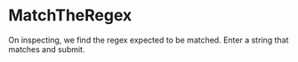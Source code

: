 # MatchTheRegex

On inspecting, we find the regex expected to be matched. Enter a string that matches and submit.
